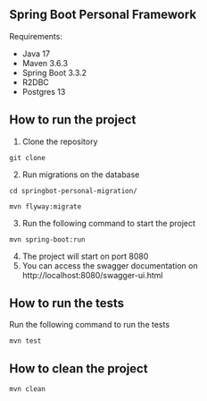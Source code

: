 ## Spring Boot Personal Framework

Requirements:
- Java 17
- Maven 3.6.3
- Spring Boot 3.3.2
- R2DBC
- Postgres 13

## How to run the project

1. Clone the repository

```shell
git clone 
```

2. Run migrations on the database

```shell
cd springbot-personal-migration/

mvn flyway:migrate
```

3. Run the following command to start the project

```shell
mvn spring-boot:run
```
4. The project will start on port 8080
5. You can access the swagger documentation on http://localhost:8080/swagger-ui.html

## How to run the tests

Run the following command to run the tests

```shell
mvn test
```

## How to clean the project
```shell
mvn clean

